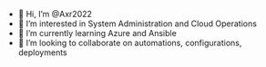 - 👋 Hi, I’m @Axr2022
- 👀 I’m interested in System Administration and Cloud Operations
- 🌱 I’m currently learning Azure and Ansible
- 💞️ I’m looking to collaborate on automations, configurations, deployments
